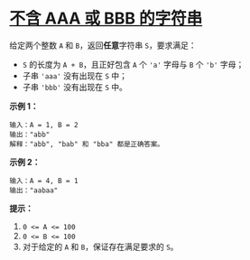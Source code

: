 # [不含 AAA 或 BBB 的字符串](https://leetcode-cn.com/problems/string-without-aaa-or-bbb/)

给定两个整数 `A` 和 `B`，返回**任意**字符串 `S`，要求满足：

- `S` 的长度为 `A + B`，且正好包含 `A` 个 `'a'` 字母与 `B` 个 `'b'` 字母；
- 子串 `'aaa'` 没有出现在 `S` 中；
- 子串 `'bbb'` 没有出现在 `S` 中。

 

**示例 1：**

```
输入：A = 1, B = 2
输出："abb"
解释："abb", "bab" 和 "bba" 都是正确答案。
```

**示例 2：**

```
输入：A = 4, B = 1
输出："aabaa"
```

 

**提示：**

1. `0 <= A <= 100`
2. `0 <= B <= 100`
3. 对于给定的 `A` 和 `B`，保证存在满足要求的 `S`。